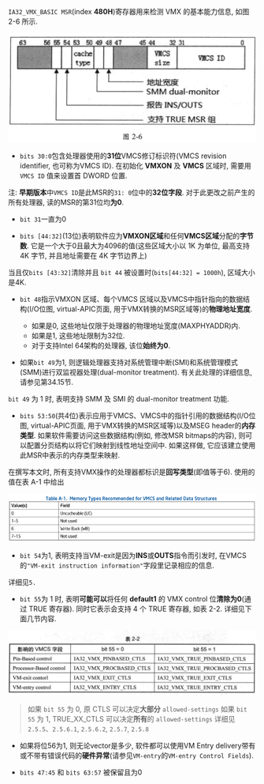 
`IA32_VMX_BASIC MSR`(index **480H**)寄存器用来检测 VMX 的基本能力信息, 如图 2-6 所示.

![2020-02-24-22-27-54.png](./images/2020-02-24-22-27-54.png)

* `bits 30:0`包含处理器使用的**31位**VMCS修订标识符(VMCS revision identifier, 也可称为VMCS ID).  在初始化 **VMXON** 及 **VMCS** 区域时, 需要用 `VMCS ID` 值来设置首 DWORD 位置. 

注: **早期版本**中`VMCS ID`是此MSR的`31: 0`位中的**32位字段**.  对于此更改之前产生的所有处理器, 读的MSR的第31位均**为0**. 

* `bit 31`一直为0

* `bits [44:32]`(13位)表明软件应为**VMXON区域**和任何**VMCS区域**分配的**字节数**.  它是一个大于0且最大为4096的值(这些区域大小以 1K 为单位, 最高支持 4K 字节, 并且地址需要在 4K 字节边界上)

当且仅`bits [43:32]`清除并且 `bit 44` 被设置时(`bits[44:32] = 1000h`), 区域大小是4K. 

* `bit 48`指示VMXON 区域、每个VMCS 区域以及VMCS中指针指向的数据结构(I/O位图, virtual-APIC页面, 用于VMX转换的MSR区域等)的**物理地址宽度**. 

  * 如果是0, 这些地址仅限于处理器的物理地址宽度(MAXPHYADDR)内.  
  * 如果是1, 这些地址限制为32位.  
  * 对于支持Intel 64架构的处理器, 该位**始终为0**. 

* 如果`bit 49`为1, 则逻辑处理器支持对系统管理中断(SMI)和系统管理模式(SMM)进行双监视器处理(dual-monitor treatment).  有关此处理的详细信息, 请参见第34.15节. 

`bit 49` 为 1 时, 表明支持 SMM 及 SMI 的 dual-monitor treatment 功能. 

* `bits 53:50`(共4位)表示应用于VMCS、VMCS中的指针引用的数据结构(I/O位图, virtual-APIC页面, 用于VMX转换的MSR区域等)以及MSEG header的**内存类型**.  如果软件需要访问这些数据结构(例如, 修改MSR bitmaps的内容), 则可以配置分页结构以将它们映射到线性地址空间中. 如果这样做, 它应该建立使用此MSR中表示的内存类型来映射.

在撰写本文时, 所有支持VMX操作的处理器都标识是**回写类型**(即值等于6).  使用的值在表 A-1 中给出

![2020-11-29-16-12-51.png](./images/2020-11-29-16-12-51.png)

* `bit 54`为1, 表明支持当VM-exit是因为**INS**或**OUTS**指令而引发时, 在VMCS的`"VM-exit instruction information"`字段里记录相应的信息.

详细见`5.`

* `bit 55`为 1 时, 表明**可能可以**将任何 **default1** 的 VMX control 位**清除为0**(通过 TRUE 寄存器). 同时它表示会支持 4 个 TRUE 寄存器, 如表 2-2. 详细见下面几节内容. 

![2020-02-24-22-35-02.png](./images/2020-02-24-22-35-02.png)

> 如果 `bit 55` 为 0, 原 CTLS 可以决定**大部分** `allowed-settings`
> 如果 `bit 55` 为 1, TRUE_XX_CTLS 可以决定**所有**的 `allowed-settings`
> 详细见`2.5.5`、`2.5.6.1`, `2.5.6.2`, `2.5.7`, `2.5.8`

* 如果将位56为1, 则无论vector是多少, 软件都可以使用VM Entry delivery带有或不带有错误代码的**硬件异常**(请参见`VM-entry`的`VM-entry Control Fields`). 

* `bits 47:45` 和 `bits 63:57` 被保留且为0
